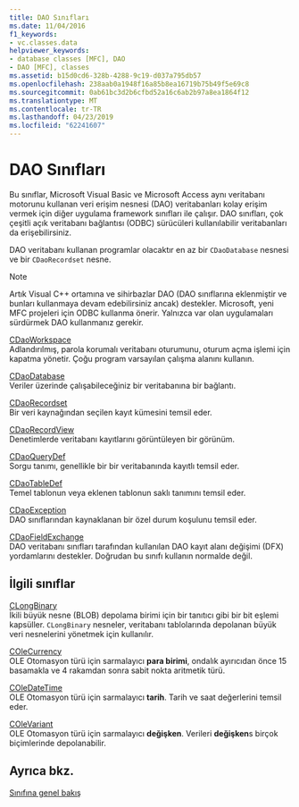 ```yaml
---
title: DAO Sınıfları
ms.date: 11/04/2016
f1_keywords:
- vc.classes.data
helpviewer_keywords:
- database classes [MFC], DAO
- DAO [MFC], classes
ms.assetid: b15d0cd6-328b-4288-9c19-d037a795db57
ms.openlocfilehash: 238aab0a1948f16a85b8ea16719b75b49f5e69c8
ms.sourcegitcommit: 0ab61bc3d2b6cfbd52a16c6ab2b97a8ea1864f12
ms.translationtype: MT
ms.contentlocale: tr-TR
ms.lasthandoff: 04/23/2019
ms.locfileid: "62241607"
---
```

# <a name="dao-classes"></a>DAO Sınıfları

Bu sınıflar, Microsoft Visual Basic ve Microsoft Access aynı veritabanı motorunu kullanan veri erişim nesnesi (DAO) veritabanları kolay erişim vermek için diğer uygulama framework sınıfları ile çalışır. DAO sınıfları, çok çeşitli açık veritabanı bağlantısı (ODBC) sürücüleri kullanılabilir veritabanları da erişebilirsiniz.

DAO veritabanı kullanan programlar olacaktır en az bir `CDaoDatabase` nesnesi ve bir `CDaoRecordset` nesne.

> [!NOTE]
>  Artık Visual C++ ortamına ve sihirbazlar DAO (DAO sınıflarına eklenmiştir ve bunları kullanmaya devam edebilirsiniz ancak) destekler. Microsoft, yeni MFC projeleri için ODBC kullanma önerir. Yalnızca var olan uygulamaları sürdürmek DAO kullanmanız gerekir.

[CDaoWorkspace](../mfc/reference/cdaoworkspace-class.md)<br/>
Adlandırılmış, parola korumalı veritabanı oturumunu, oturum açma işlemi için kapatma yönetir. Çoğu program varsayılan çalışma alanını kullanın.

[CDaoDatabase](../mfc/reference/cdaodatabase-class.md)<br/>
Veriler üzerinde çalışabileceğiniz bir veritabanına bir bağlantı.

[CDaoRecordset](../mfc/reference/cdaorecordset-class.md)<br/>
Bir veri kaynağından seçilen kayıt kümesini temsil eder.

[CDaoRecordView](../mfc/reference/cdaorecordview-class.md)<br/>
Denetimlerde veritabanı kayıtlarını görüntüleyen bir görünüm.

[CDaoQueryDef](../mfc/reference/cdaoquerydef-class.md)<br/>
Sorgu tanımı, genellikle bir bir veritabanında kayıtlı temsil eder.

[CDaoTableDef](../mfc/reference/cdaotabledef-class.md)<br/>
Temel tablonun veya eklenen tablonun saklı tanımını temsil eder.

[CDaoException](../mfc/reference/cdaoexception-class.md)<br/>
DAO sınıflarından kaynaklanan bir özel durum koşulunu temsil eder.

[CDaoFieldExchange](../mfc/reference/cdaofieldexchange-class.md)<br/>
DAO veritabanı sınıfları tarafından kullanılan DAO kayıt alanı değişimi (DFX) yordamlarını destekler. Doğrudan bu sınıfı kullanın normalde değil.

## <a name="related-classes"></a>İlgili sınıflar

[CLongBinary](../mfc/reference/clongbinary-class.md)<br/>
İkili büyük nesne (BLOB) depolama birimi için bir tanıtıcı gibi bir bit eşlemi kapsüller. `CLongBinary` nesneler, veritabanı tablolarında depolanan büyük veri nesnelerini yönetmek için kullanılır.

[COleCurrency](../mfc/reference/colecurrency-class.md)<br/>
OLE Otomasyon türü için sarmalayıcı **para birimi**, ondalık ayırıcıdan önce 15 basamakla ve 4 rakamdan sonra sabit nokta aritmetik türü.

[COleDateTime](../atl-mfc-shared/reference/coledatetime-class.md)<br/>
OLE Otomasyon türü için sarmalayıcı **tarih**. Tarih ve saat değerlerini temsil eder.

[COleVariant](../mfc/reference/colevariant-class.md)<br/>
OLE Otomasyon türü için sarmalayıcı **değişken**. Verileri **değişken**s birçok biçimlerinde depolanabilir.

## <a name="see-also"></a>Ayrıca bkz.

[Sınıfına genel bakış](../mfc/class-library-overview.md)
